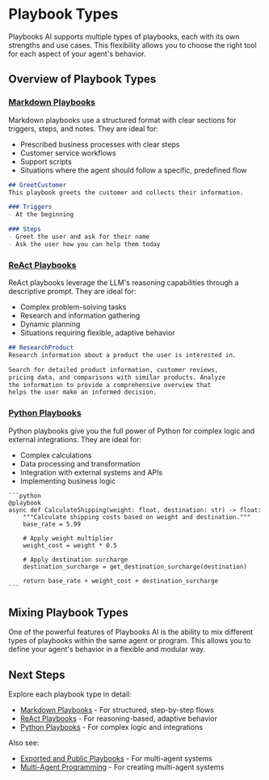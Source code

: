# Playbook Types

Playbooks AI supports multiple types of playbooks, each with its own strengths and use cases. This flexibility allows you to choose the right tool for each aspect of your agent's behavior.

## Overview of Playbook Types

### [Markdown Playbooks](markdown-playbooks.md)

Markdown playbooks use a structured format with clear sections for triggers, steps, and notes. They are ideal for:

- Prescribed business processes with clear steps
- Customer service workflows
- Support scripts
- Situations where the agent should follow a specific, predefined flow

```markdown
## GreetCustomer
This playbook greets the customer and collects their information.

### Triggers
- At the beginning

### Steps
- Greet the user and ask for their name
- Ask the user how you can help them today
```

### [ReAct Playbooks](react-playbooks.md)

ReAct playbooks leverage the LLM's reasoning capabilities through a descriptive prompt. They are ideal for:

- Complex problem-solving tasks
- Research and information gathering
- Dynamic planning
- Situations requiring flexible, adaptive behavior

```markdown
## ResearchProduct
Research information about a product the user is interested in.

Search for detailed product information, customer reviews, 
pricing data, and comparisons with similar products. Analyze 
the information to provide a comprehensive overview that 
helps the user make an informed decision.
```

### [Python Playbooks](python-playbooks.md)

Python playbooks give you the full power of Python for complex logic and external integrations. They are ideal for:

- Complex calculations
- Data processing and transformation
- Integration with external systems and APIs
- Implementing business logic

````
```python
@playbook
async def CalculateShipping(weight: float, destination: str) -> float:
    """Calculate shipping costs based on weight and destination."""
    base_rate = 5.99
    
    # Apply weight multiplier
    weight_cost = weight * 0.5
    
    # Apply destination surcharge
    destination_surcharge = get_destination_surcharge(destination)
    
    return base_rate + weight_cost + destination_surcharge
```
````

## Mixing Playbook Types

One of the powerful features of Playbooks AI is the ability to mix different types of playbooks within the same agent or program. This allows you to define your agent's behavior in a flexible and modular way.

## Next Steps

Explore each playbook type in detail:

- [Markdown Playbooks](markdown-playbooks.md) - For structured, step-by-step flows
- [ReAct Playbooks](react-playbooks.md) - For reasoning-based, adaptive behavior
- [Python Playbooks](python-playbooks.md) - For complex logic and integrations

Also see:

- [Exported and Public Playbooks](../agents/exported-and-public-playbooks.md) - For multi-agent systems
- [Multi-Agent Programming](../agents/index.md) - For creating multi-agent systems
